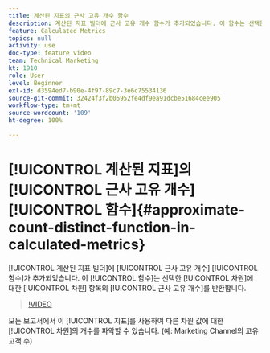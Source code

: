 ```yaml
---
title: 계산된 지표의 근사 고유 개수 함수
description: 계산된 지표 빌더에 근사 고유 개수 함수가 추가되었습니다. 이 함수는 선택한 차원에 대한 차원 항목의 근사 고유 개수를 반환합니다.
feature: Calculated Metrics
topics: null
activity: use
doc-type: feature video
team: Technical Marketing
kt: 1910
role: User
level: Beginner
exl-id: d3594ed7-b90e-4f97-89c7-3e6c75534136
source-git-commit: 32424f3f2b05952fe4df9ea91dcbe51684cee905
workflow-type: tm+mt
source-wordcount: '109'
ht-degree: 100%

---
```


# [!UICONTROL 계산된 지표]의 [!UICONTROL 근사 고유 개수] [!UICONTROL 함수]{#approximate-count-distinct-function-in-calculated-metrics}

[!UICONTROL 계산된 지표 빌더]에 [!UICONTROL 근사 고유 개수] [!UICONTROL 함수]가 추가되었습니다. 이 [!UICONTROL 함수]는 선택한 [!UICONTROL 차원]에 대한 [!UICONTROL 차원] 항목의 [!UICONTROL 근사 고유 개수]를 반환합니다.

>[!VIDEO](https://video.tv.adobe.com/v/23722/?quality=12)

모든 보고서에서 이 [!UICONTROL 지표]를 사용하여 다른 차원 값에 대한 [!UICONTROL 차원]의 개수를 파악할 수 있습니다. (예: Marketing Channel의 고유 고객 수)
